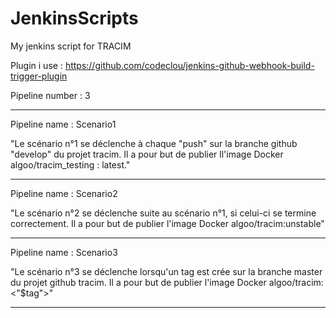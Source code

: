 # JenkinsScripts
My jenkins script for TRACIM

Plugin i use : https://github.com/codeclou/jenkins-github-webhook-build-trigger-plugin


Pipeline number : 3

__________________________________________________________________________
Pipeline name : Scenario1

"Le scénario n°1 se déclenche à chaque "push" sur la branche github "develop" du projet tracim.
Il a pour but de publier ll'image Docker algoo/tracim_testing : latest."
__________________________________________________________________________
Pipeline name : Scenario2

"Le scénario n°2 se déclenche suite au scénario n°1, si celui-ci se termine correctement.
Il a pour but de publier l'image Docker algoo/tracim:unstable"
__________________________________________________________________________
Pipeline name : Scenario3

"Le scénario n°3 se déclenche lorsqu'un tag est crée sur la branche master du projet github tracim.
Il a pour but de publier l'image Docker algoo/tracim:<"$tag">"
__________________________________________________________________________
